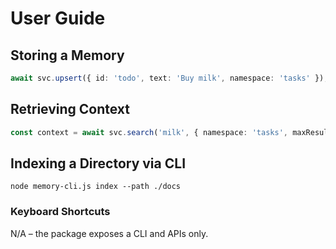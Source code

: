 # User Guide

## Storing a Memory
```typescript
await svc.upsert({ id: 'todo', text: 'Buy milk', namespace: 'tasks' });
```

## Retrieving Context
```typescript
const context = await svc.search('milk', { namespace: 'tasks', maxResults: 5 });
```

## Indexing a Directory via CLI
```
node memory-cli.js index --path ./docs
```

### Keyboard Shortcuts
N/A – the package exposes a CLI and APIs only.
